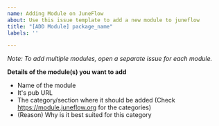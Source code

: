 ```yaml
---
name: Adding Module on JuneFlow
about: Use this issue template to add a new module to juneflow
title: "[ADD Module] package_name"
labels: ''

---
```


_Note: To add multiple modules, open a separate issue for each module._

**Details of the module(s) you want to add**

- Name of the module 
- It's pub URL
- The category/section where it should be added (Check https://module.juneflow.org for the categories)
- (Reason) Why is it best suited for this category
